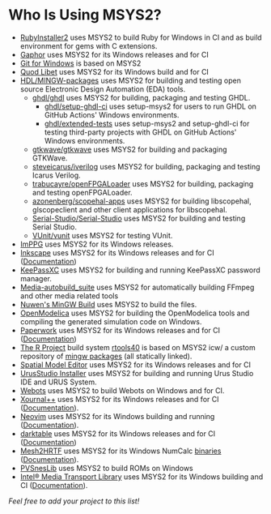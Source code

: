 # Who Is Using MSYS2?

* [RubyInstaller2](https://github.com/oneclick/rubyinstaller2) uses MSYS2 to build Ruby for Windows in CI and as build environment for gems with C extensions.
* [Gaphor](https://gaphor.org) uses MSYS2 for its Windows releases and for CI
* [Git for Windows](https://gitforwindows.org/) is based on MSYS2
* [Quod Libet](https://quodlibet.readthedocs.io) uses MSYS2 for its Windows build and for CI
* [HDL/MINGW-packages](https://github.com/hdl/MINGW-packages) uses MSYS2 for building and testing open source Electronic Design Automation (EDA) tools.
  * [ghdl/ghdl](https://github.com/ghdl/ghdl) uses MSYS2 for building, packaging and testing GHDL.
    * [ghdl/setup-ghdl-ci](https://github.com/ghdl/setup-ghdl-ci) uses setup-msys2 for users to run GHDL on GitHub Actions' Windows environments.
    * [ghdl/extended-tests](https://github.com/ghdl/extended-tests) uses setup-msys2 and setup-ghdl-ci for testing third-party projects with GHDL on GitHub Actions' Windows environments.
  * [gtkwave/gtkwave](https://github.com/gtkwave/gtkwave) uses MSYS2 for building and packaging GTKWave.
  * [steveicarus/iverilog](https://github.com/steveicarus/iverilog) uses MSYS2 for building, packaging and testing Icarus Verilog.
  * [trabucayre/openFPGALoader](https://github.com/trabucayre/openFPGALoader) uses MSYS2 for building, packaging and testing openFPGALoader.
  * [azonenberg/scopehal-apps](https://github.com/azonenberg/scopehal-apps) uses MSYS2 for building libscopehal, glscopeclient and other client applications for libscopehal.
  * [Serial-Studio/Serial-Studio](https://github.com/Serial-Studio/Serial-Studio) uses MSYS2 for building and testing Serial Studio.
  * [VUnit/vunit](https://github.com/VUnit/vunit) uses MSYS2 for testing VUnit.
* [ImPPG](https://github.com/GreatAttractor/imppg) uses MSYS2 for its Windows releases.
* [Inkscape](https://inkscape.org) uses MSYS2 for its Windows releases and for CI ([Documentation](https://wiki.inkscape.org/wiki/index.php?title=Compiling_Inkscape_on_Windows_with_MSYS2))
* [KeePassXC](https://github.com/keepassxreboot/keepassxc) uses MSYS2 for building and running KeePassXC password manager.
* [Media-autobuild_suite](https://github.com/m-ab-s/media-autobuild_suite) uses MSYS2 for automatically building FFmpeg and other media related tools
* [Nuwen's MinGW Build](https://nuwen.net/mingw.html) uses MSYS2 to build the files.
* [OpenModelica](https://openmodelica.org/) uses MSYS2 for building the OpenModelica tools and compiling the generated simulation code on Windows.
* [Paperwork](https://openpaper.work) uses MSYS2 for its Windows releases and for CI ([Documentation](https://gitlab.gnome.org/World/OpenPaperwork/paperwork/-/blob/master/doc/devel.windows.markdown))
* [The R Project](https://www.r-project.org/) build system [rtools40](https://cran.r-project.org/bin/windows/Rtools) is based on MSYS2 icw/ a custom repository of [mingw packages](https://github.com/r-windows/rtools-packages) (all statically linked).
* [Spatial Model Editor](https://spatial-model-editor.github.io/) uses MSYS2 for its Windows releases and for CI
* [UrusStudio Installer](https://github.com/UrusTeam/urusstudio_installer) uses MSYS2 for building and running Urus Studio IDE and URUS System.
* [Webots](https://github.com/cyberbotics/webots) uses MSYS2 to build Webots on Windows and for CI.
* [Xournal++](https://github.com/xournalpp/xournalpp) uses MSYS2 for its Windows releases and for CI ([Documentation](https://github.com/xournalpp/xournalpp/blob/master/readme/WindowsBuild.md)).
* [Neovim](https://github.com/neovim/neovim) uses MSYS2 for its Windows building and running  ([Documentation](https://github.com/neovim/neovim/wiki/Building-Neovim#windows--msys2--mingw)).
* [darktable](https://www.darktable.org/) uses MSYS2 for its Windows releases and for CI ([Documentation](https://github.com/darktable-org/darktable/tree/master/packaging/windows))
* [Mesh2HRTF](https://mesh2hrtf.sourceforge.io) uses MSYS2 for its Windows NumCalc [binaries](https://sourceforge.net/p/mesh2hrtf-tools/code/ci/master/tree/NumCalc_WindowsExe/) ([Documentation](https://sourceforge.net/p/mesh2hrtf/wiki/Installation_2/#compiling-numcalc-on-windows-using-msys2)).
* [PVSnesLib](https://github.com/alekmaul/pvsneslib) uses MSYS2 to build ROMs on Windows
* [Intel® Media Transport Library](https://github.com/OpenVisualCloud/Media-Transport-Library) uses MSYS2 for its Windows building and CI ([Documentation](https://github.com/OpenVisualCloud/Media-Transport-Library/blob/main/doc/build_WIN_MSYS2.md)).

*Feel free to add your project to this list!*
